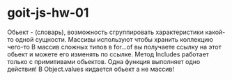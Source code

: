# goit-js-hw-01

Обьект - (словарь), возможность сгруппировать характеристики какой-то одной
сущности. Массивы используют чтобы хранить коллекцию чего-то В массив сложных
типов в for...of вы получаете ссылку на этот обьект и можете его изменять по
ссылке. Метод Includes работает только с примитивами обьектов. Одна функция
выполняет одно действия! B Object.values кидается обьект а не массив!
